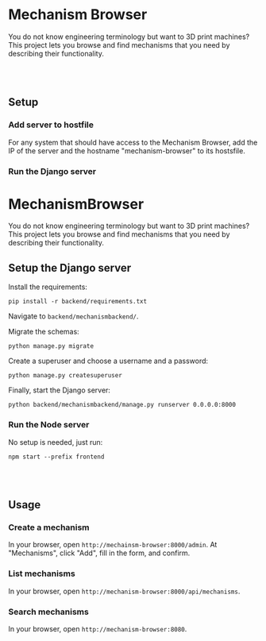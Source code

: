 # Mechanism Browser
You do not know engineering terminology but want to 3D print machines? This project lets you browse and find mechanisms that you need by describing their functionality.


<br></br>
## Setup
### Add server to hostfile
For any system that should have access to the Mechanism Browser, add the IP of the server and the hostname "mechanism-browser" to its hostsfile.

### Run the Django server

# MechanismBrowser
You do not know engineering terminology but want to 3D print machines? This project lets you browse and find mechanisms that you need by describing their functionality.

## Setup the Django server

Install the requirements:
```
pip install -r backend/requirements.txt
```
Navigate to `backend/mechanismbackend/`.

Migrate the schemas:
```
python manage.py migrate
```
Create a superuser and choose a username and a password:
```
python manage.py createsuperuser
```

Finally, start the Django server:
```
python backend/mechanismbackend/manage.py runserver 0.0.0.0:8000
```

### Run the Node server
No setup is needed, just run:
```
npm start --prefix frontend
```


<br></br>
## Usage
### Create a mechanism
In your browser, open `http://mechainsm-browser:8000/admin`.
At "Mechanisms", click "Add", fill in the form, and confirm.

### List mechanisms
In your browser, open `http://mechanism-browser:8000/api/mechanisms`.

### Search mechanisms
In your browser, open `http://mechanism-browser:8080`.
